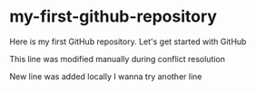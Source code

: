 # my-first-github-repository
Here is my first GitHub repository. Let's get started with GitHub

This line was modified manually during conflict resolution

New line was added locally
I wanna try another line